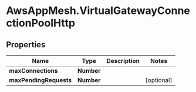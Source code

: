 # AwsAppMesh.VirtualGatewayConnectionPoolHttp

## Properties

Name | Type | Description | Notes
------------ | ------------- | ------------- | -------------
**maxConnections** | **Number** |  | 
**maxPendingRequests** | **Number** |  | [optional] 


